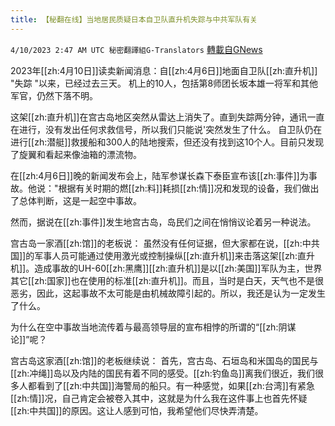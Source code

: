 ```yaml
---
title: 【秘翻在线】当地居民质疑日本自卫队直升机失踪与中共军队有关
---
```

`4/10/2023 2:47 AM UTC 秘密翻譯組G-Translators` [轉載自GNews](https://gnews.org/articles/1082159)

         

2023年[[zh:4月10日]]读卖新闻消息：自[[zh:4月6日]]地面自卫队[[zh:直升机]] "失踪 "以来，已经过去三天。 机上的10人，包括第8师团长坂本雄一将军和其他军官，仍然下落不明。

这架[[zh:直升机]]在宫古岛地区突然从雷达上消失了。直到失踪两分钟，通讯一直在进行，没有发出任何求救信号，所以我们只能说'突然发生了什么。 自卫队仍在进行[[zh:潜艇]]救援船和300人的陆地搜索，但还没有找到这10个人。目前只发现了旋翼和看起来像油箱的漂流物。

在[[zh:4月6日]]晚的新闻发布会上，陆军参谋长森下泰臣宣布该[[zh:事件]]为事故。他说："根据有关时期的燃[[zh:料]]耗损[[zh:情]]况和发现的设备，我们做出了总体判断，这是一起空中事故。

然而，据说在[[zh:事件]]发生地宫古岛，岛民们之间在悄悄议论着另一种说法。

宫古岛一家酒[[zh:馆]]的老板说：
虽然没有任何证据，但大家都在说，[[zh:中共国]]的军事人员可能通过使用激光或控制操纵[[zh:直升机]]来击落这架[[zh:直升机]]。造成事故的UH-60[[zh:黑鹰]][[zh:直升机]]是以[[zh:美国]]军队为主，世界其它[[zh:国家]]也在使用的标准[[zh:直升机]]。而且，当时是白天，天气也不是很恶劣，因此，这起事故不太可能是由机械故障引起的。所以，我还是认为一定发生了什么。

为什么在空中事故当地流传着与最高领导层的宣布相悖的所谓的“[[zh:阴谋论]]”呢？

宫古岛这家酒[[zh:馆]]的老板继续说：
首先，宫古岛、石垣岛和米国岛的国民与[[zh:冲绳]]岛以及内陆的国民有着不同的感受。[[zh:钓鱼岛]]离我们很近，我们很多人都看到了[[zh:中共国]]海警局的船只。有一种感觉，如果[[zh:台湾]]有紧急[[zh:情]]况，自己肯定会被卷入其中，这就是为什么我在这件事上也首先怀疑[[zh:中共国]]的原因。这让人感到可怕，我希望他们尽快弄清楚。
